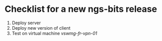 # Checklist for a new ngs-bits release

1. Deploy server
1. Deploy new version of client
1. Test on virtual machine *vswmg-fr-vpn-01*